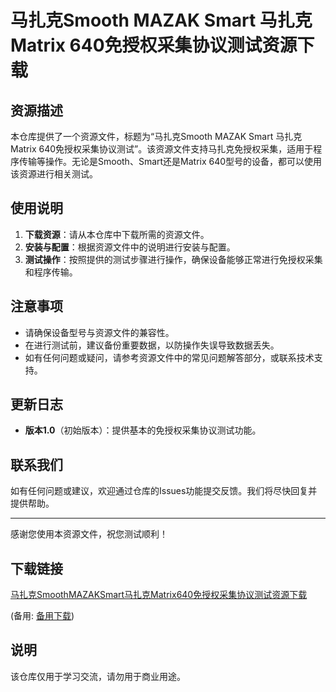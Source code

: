 # 马扎克Smooth MAZAK Smart 马扎克Matrix 640免授权采集协议测试资源下载

## 资源描述

本仓库提供了一个资源文件，标题为“马扎克Smooth MAZAK Smart 马扎克Matrix 640免授权采集协议测试”。该资源文件支持马扎克免授权采集，适用于程序传输等操作。无论是Smooth、Smart还是Matrix 640型号的设备，都可以使用该资源进行相关测试。

## 使用说明

1. **下载资源**：请从本仓库中下载所需的资源文件。
2. **安装与配置**：根据资源文件中的说明进行安装与配置。
3. **测试操作**：按照提供的测试步骤进行操作，确保设备能够正常进行免授权采集和程序传输。

## 注意事项

- 请确保设备型号与资源文件的兼容性。
- 在进行测试前，建议备份重要数据，以防操作失误导致数据丢失。
- 如有任何问题或疑问，请参考资源文件中的常见问题解答部分，或联系技术支持。

## 更新日志

- **版本1.0**（初始版本）：提供基本的免授权采集协议测试功能。

## 联系我们

如有任何问题或建议，欢迎通过仓库的Issues功能提交反馈。我们将尽快回复并提供帮助。

---

感谢您使用本资源文件，祝您测试顺利！

## 下载链接
[马扎克SmoothMAZAKSmart马扎克Matrix640免授权采集协议测试资源下载](https://pan.quark.cn/s/af072ab8ea6a) 

(备用: [备用下载](https://pan.baidu.com/s/1YH5XX-n2FuuFTYTniCNaCw?pwd=1234))

## 说明

该仓库仅用于学习交流，请勿用于商业用途。
